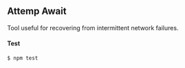 ## Attemp Await

Tool useful for recovering from intermittent network failures.

#### Test 

```
$ npm test
```
